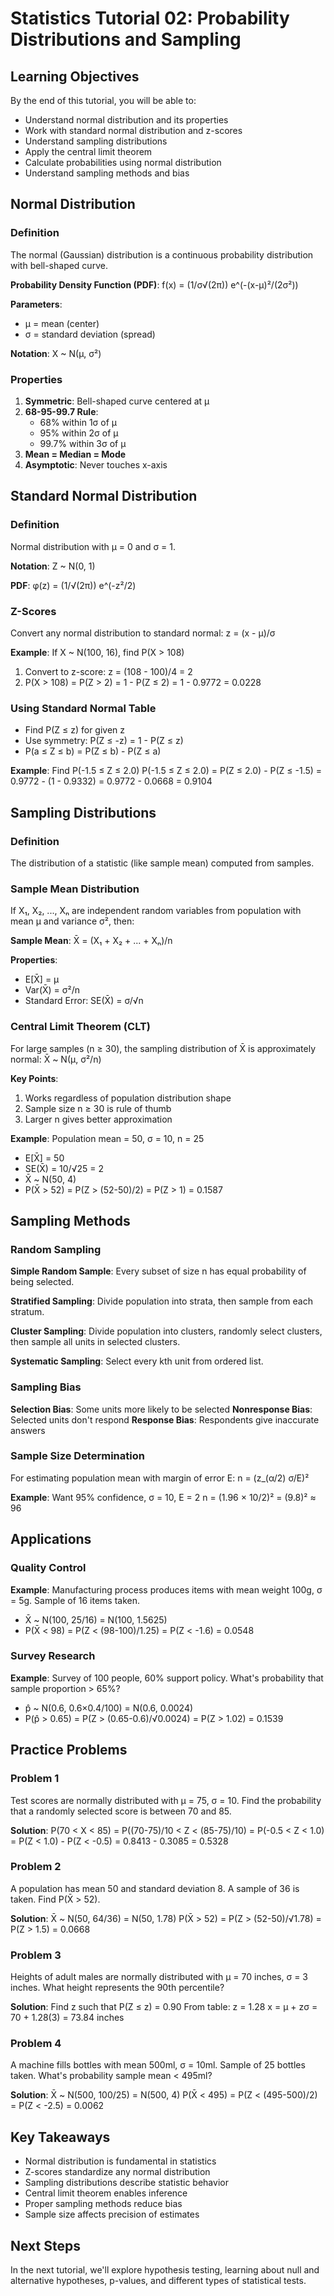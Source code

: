 # Statistics Tutorial 02: Probability Distributions and Sampling

## Learning Objectives
By the end of this tutorial, you will be able to:
- Understand normal distribution and its properties
- Work with standard normal distribution and z-scores
- Understand sampling distributions
- Apply the central limit theorem
- Calculate probabilities using normal distribution
- Understand sampling methods and bias

## Normal Distribution

### Definition
The normal (Gaussian) distribution is a continuous probability distribution with bell-shaped curve.

**Probability Density Function (PDF)**:
f(x) = (1/σ√(2π)) e^(-(x-μ)²/(2σ²))

**Parameters**:
- μ = mean (center)
- σ = standard deviation (spread)

**Notation**: X ~ N(μ, σ²)

### Properties
1. **Symmetric**: Bell-shaped curve centered at μ
2. **68-95-99.7 Rule**: 
   - 68% within 1σ of μ
   - 95% within 2σ of μ
   - 99.7% within 3σ of μ
3. **Mean = Median = Mode**
4. **Asymptotic**: Never touches x-axis

## Standard Normal Distribution

### Definition
Normal distribution with μ = 0 and σ = 1.

**Notation**: Z ~ N(0, 1)

**PDF**: φ(z) = (1/√(2π)) e^(-z²/2)

### Z-Scores
Convert any normal distribution to standard normal:
z = (x - μ)/σ

**Example**: If X ~ N(100, 16), find P(X > 108)
1. Convert to z-score: z = (108 - 100)/4 = 2
2. P(X > 108) = P(Z > 2) = 1 - P(Z ≤ 2) = 1 - 0.9772 = 0.0228

### Using Standard Normal Table
- Find P(Z ≤ z) for given z
- Use symmetry: P(Z ≤ -z) = 1 - P(Z ≤ z)
- P(a ≤ Z ≤ b) = P(Z ≤ b) - P(Z ≤ a)

**Example**: Find P(-1.5 ≤ Z ≤ 2.0)
P(-1.5 ≤ Z ≤ 2.0) = P(Z ≤ 2.0) - P(Z ≤ -1.5)
= 0.9772 - (1 - 0.9332) = 0.9772 - 0.0668 = 0.9104

## Sampling Distributions

### Definition
The distribution of a statistic (like sample mean) computed from samples.

### Sample Mean Distribution
If X₁, X₂, ..., Xₙ are independent random variables from population with mean μ and variance σ², then:

**Sample Mean**: X̄ = (X₁ + X₂ + ... + Xₙ)/n

**Properties**:
- E[X̄] = μ
- Var(X̄) = σ²/n
- Standard Error: SE(X̄) = σ/√n

### Central Limit Theorem (CLT)
For large samples (n ≥ 30), the sampling distribution of X̄ is approximately normal:
X̄ ~ N(μ, σ²/n)

**Key Points**:
1. Works regardless of population distribution shape
2. Sample size n ≥ 30 is rule of thumb
3. Larger n gives better approximation

**Example**: Population mean = 50, σ = 10, n = 25
- E[X̄] = 50
- SE(X̄) = 10/√25 = 2
- X̄ ~ N(50, 4)
- P(X̄ > 52) = P(Z > (52-50)/2) = P(Z > 1) = 0.1587

## Sampling Methods

### Random Sampling
**Simple Random Sample**: Every subset of size n has equal probability of being selected.

**Stratified Sampling**: Divide population into strata, then sample from each stratum.

**Cluster Sampling**: Divide population into clusters, randomly select clusters, then sample all units in selected clusters.

**Systematic Sampling**: Select every kth unit from ordered list.

### Sampling Bias
**Selection Bias**: Some units more likely to be selected
**Nonresponse Bias**: Selected units don't respond
**Response Bias**: Respondents give inaccurate answers

### Sample Size Determination
For estimating population mean with margin of error E:
n = (z_(α/2) σ/E)²

**Example**: Want 95% confidence, σ = 10, E = 2
n = (1.96 × 10/2)² = (9.8)² ≈ 96

## Applications

### Quality Control
**Example**: Manufacturing process produces items with mean weight 100g, σ = 5g. Sample of 16 items taken.
- X̄ ~ N(100, 25/16) = N(100, 1.5625)
- P(X̄ < 98) = P(Z < (98-100)/1.25) = P(Z < -1.6) = 0.0548

### Survey Research
**Example**: Survey of 100 people, 60% support policy. What's probability that sample proportion > 65%?
- p̂ ~ N(0.6, 0.6×0.4/100) = N(0.6, 0.0024)
- P(p̂ > 0.65) = P(Z > (0.65-0.6)/√0.0024) = P(Z > 1.02) = 0.1539

## Practice Problems

### Problem 1
Test scores are normally distributed with μ = 75, σ = 10. Find the probability that a randomly selected score is between 70 and 85.

**Solution**:
P(70 < X < 85) = P((70-75)/10 < Z < (85-75)/10)
= P(-0.5 < Z < 1.0)
= P(Z < 1.0) - P(Z < -0.5)
= 0.8413 - 0.3085 = 0.5328

### Problem 2
A population has mean 50 and standard deviation 8. A sample of 36 is taken. Find P(X̄ > 52).

**Solution**:
X̄ ~ N(50, 64/36) = N(50, 1.78)
P(X̄ > 52) = P(Z > (52-50)/√1.78) = P(Z > 1.5) = 0.0668

### Problem 3
Heights of adult males are normally distributed with μ = 70 inches, σ = 3 inches. What height represents the 90th percentile?

**Solution**:
Find z such that P(Z ≤ z) = 0.90
From table: z = 1.28
x = μ + zσ = 70 + 1.28(3) = 73.84 inches

### Problem 4
A machine fills bottles with mean 500ml, σ = 10ml. Sample of 25 bottles taken. What's probability sample mean < 495ml?

**Solution**:
X̄ ~ N(500, 100/25) = N(500, 4)
P(X̄ < 495) = P(Z < (495-500)/2) = P(Z < -2.5) = 0.0062

## Key Takeaways
- Normal distribution is fundamental in statistics
- Z-scores standardize any normal distribution
- Sampling distributions describe statistic behavior
- Central limit theorem enables inference
- Proper sampling methods reduce bias
- Sample size affects precision of estimates

## Next Steps
In the next tutorial, we'll explore hypothesis testing, learning about null and alternative hypotheses, p-values, and different types of statistical tests.
